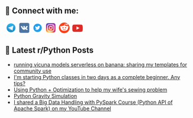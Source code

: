 ## 🔎 Connect with me:
[<img src="https://github.com/bullbesh/bullbesh/blob/main/images/Telegram.png" width="32" height="32" />](https://t.me/bullbesh)
[<img src="https://github.com/bullbesh/bullbesh/blob/main/images/VK.png" width="32" height="32" />](https://vk.com/bullbesh)
[<img src="https://github.com/bullbesh/bullbesh/blob/main/images/Twitter.png" width="32" height="32" />](https://twitter.com/bullbesh1)
[<img src="https://github.com/bullbesh/bullbesh/blob/main/images/Instagram.png" width="32" height="32" />](https://www.instagram.com/bullbesh)
[<img src="https://github.com/bullbesh/bullbesh/blob/main/images/Reddit.png" width="32" height="32" />](https://www.reddit.com/user/bullbesh)
[<img src="https://github.com/bullbesh/bullbesh/blob/main/images/YouTube.png" width="32" height="32" />](https://www.youtube.com/channel/UCtfjRs6uzgq5mfm8S06WTcg)

## 📕 Latest r/Python Posts
<!-- BLOG-POST-LIST:START -->
- [running vicuna models serverless on banana: sharing my templates for community use](https://www.reddit.com/r/Python/comments/15iydw0/running_vicuna_models_serverless_on_banana/)
- [I&#39;m starting Python classes in two days as a complete beginner. Any tips?](https://www.reddit.com/r/Python/comments/15iy8f0/im_starting_python_classes_in_two_days_as_a/)
- [Using Python + Optimization to help my wife&#39;s sewing problem](https://www.reddit.com/r/Python/comments/15ixoqd/using_python_optimization_to_help_my_wifes_sewing/)
- [Python Gravity Simulation](https://www.reddit.com/r/Python/comments/15ix8zi/python_gravity_simulation/)
- [I shared a Big Data Handling with PySpark Course &lpar;Python API of Apache Spark&rpar; on my YouTube Channel](https://www.reddit.com/r/Python/comments/15ivsku/i_shared_a_big_data_handling_with_pyspark_course/)
<!-- BLOG-POST-LIST:END -->
